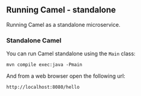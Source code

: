 Running Camel - standalone
---------------------

Running Camel as a standalone microservice.

### Standalone Camel 

You can run Camel standalone using the `Main` class:

    mvn compile exec:java -Pmain

And from a web browser open the following url:

    http://localhost:8080/hello